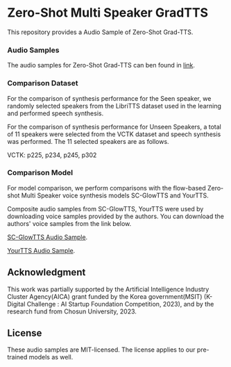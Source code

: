 # Zero-Shot Multi Speaker GradTTS

This repository provides a Audio Sample of Zero-Shot Grad-TTS.

### Audio Samples

The audio samples for Zero-Shot Grad-TTS can ben found in [link](https://www.amclab.kr/demo/zero_shot_gradtts/).

### Comparison Dataset
For the comparison of synthesis performance for the Seen speaker, we randomly selected speakers from the LibriTTS dataset used in the learning and performed speech synthesis.

For the comparison of synthesis performance for Unseen Speakers, a total of 11 speakers were selected from the VCTK dataset and speech synthesis was performed. The 11 selected speakers are as follows.

VCTK: p225, p234, p245, p302


### Comparison Model
For model comparison, we perform comparisons with the flow-based Zero-shot Multi Speaker voice synthesis models SC-GlowTTS and YourTTS.

Composite audio samples from SC-GlowTTS, YourTTS were used by downloading voice samples provided by the authors.
You can download the authors' voice samples from the link below.

[SC-GlowTTS Audio Sample](https://github.com/Edresson/SC-GlowTTS).

[YourTTS Audio Sample](https://github.com/Edresson/YourTTS).


## Acknowledgment
This work was partially supported by the Artificial Intelligence Industry Cluster Agency(AICA) grant funded by the Korea government(MSIT) (K-Digital Challenge : AI Startup Foundation Competition, 2023), and by the research fund from Chosun University, 2023.


## License
These audio samples are MIT-licensed. The license applies to our pre-trained models as well.

